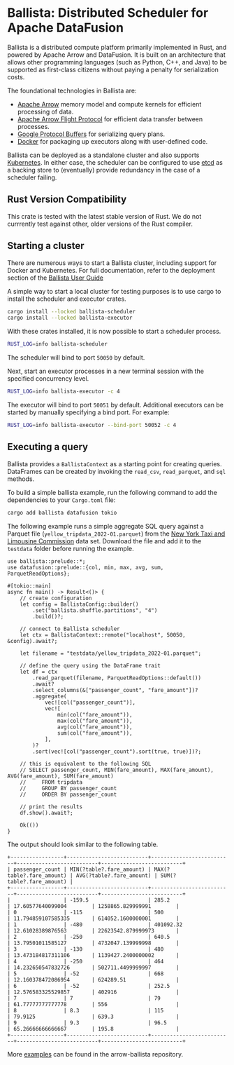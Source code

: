 <!---
  Licensed to the Apache Software Foundation (ASF) under one
  or more contributor license agreements.  See the NOTICE file
  distributed with this work for additional information
  regarding copyright ownership.  The ASF licenses this file
  to you under the Apache License, Version 2.0 (the
  "License"); you may not use this file except in compliance
  with the License.  You may obtain a copy of the License at

    http://www.apache.org/licenses/LICENSE-2.0

  Unless required by applicable law or agreed to in writing,
  software distributed under the License is distributed on an
  "AS IS" BASIS, WITHOUT WARRANTIES OR CONDITIONS OF ANY
  KIND, either express or implied.  See the License for the
  specific language governing permissions and limitations
  under the License.
-->

# Ballista: Distributed Scheduler for Apache DataFusion

Ballista is a distributed compute platform primarily implemented in Rust, and powered by Apache Arrow and
DataFusion. It is built on an architecture that allows other programming languages (such as Python, C++, and
Java) to be supported as first-class citizens without paying a penalty for serialization costs.

The foundational technologies in Ballista are:

- [Apache Arrow](https://arrow.apache.org/) memory model and compute kernels for efficient processing of data.
- [Apache Arrow Flight Protocol](https://arrow.apache.org/blog/2019/10/13/introducing-arrow-flight/) for efficient
  data transfer between processes.
- [Google Protocol Buffers](https://developers.google.com/protocol-buffers) for serializing query plans.
- [Docker](https://www.docker.com/) for packaging up executors along with user-defined code.

Ballista can be deployed as a standalone cluster and also supports [Kubernetes](https://kubernetes.io/). In either
case, the scheduler can be configured to use [etcd](https://etcd.io/) as a backing store to (eventually) provide
redundancy in the case of a scheduler failing.

## Rust Version Compatibility

This crate is tested with the latest stable version of Rust. We do not currrently test against other, older versions of the Rust compiler.

## Starting a cluster

There are numerous ways to start a Ballista cluster, including support for Docker and
Kubernetes. For full documentation, refer to the deployment section of the
[Ballista User Guide](https://arrow.apache.org/ballista/user-guide/deployment/)

A simple way to start a local cluster for testing purposes is to use cargo to install
the scheduler and executor crates.

```bash
cargo install --locked ballista-scheduler
cargo install --locked ballista-executor
```

With these crates installed, it is now possible to start a scheduler process.

```bash
RUST_LOG=info ballista-scheduler
```

The scheduler will bind to port `50050` by default.

Next, start an executor processes in a new terminal session with the specified concurrency
level.

```bash
RUST_LOG=info ballista-executor -c 4
```

The executor will bind to port `50051` by default. Additional executors can be started by
manually specifying a bind port. For example:

```bash
RUST_LOG=info ballista-executor --bind-port 50052 -c 4
```

## Executing a query

Ballista provides a `BallistaContext` as a starting point for creating queries. DataFrames can be created
by invoking the `read_csv`, `read_parquet`, and `sql` methods.

To build a simple ballista example, run the following command to add the dependencies to your `Cargo.toml` file:

```bash
cargo add ballista datafusion tokio
```

The following example runs a simple aggregate SQL query against a Parquet file (`yellow_tripdata_2022-01.parquet`) from the
[New York Taxi and Limousine Commission](https://www1.nyc.gov/site/tlc/about/tlc-trip-record-data.page)
data set. Download the file and add it to the `testdata` folder before running the example.

```rust,no_run
use ballista::prelude::*;
use datafusion::prelude::{col, min, max, avg, sum, ParquetReadOptions};

#[tokio::main]
async fn main() -> Result<()> {
    // create configuration
    let config = BallistaConfig::builder()
        .set("ballista.shuffle.partitions", "4")
        .build()?;

    // connect to Ballista scheduler
    let ctx = BallistaContext::remote("localhost", 50050, &config).await?;

    let filename = "testdata/yellow_tripdata_2022-01.parquet";

    // define the query using the DataFrame trait
    let df = ctx
        .read_parquet(filename, ParquetReadOptions::default())
        .await?
        .select_columns(&["passenger_count", "fare_amount"])?
        .aggregate(
            vec![col("passenger_count")],
            vec![
                min(col("fare_amount")),
                max(col("fare_amount")),
                avg(col("fare_amount")),
                sum(col("fare_amount")),
            ],
        )?
        .sort(vec![col("passenger_count").sort(true, true)])?;

    // this is equivalent to the following SQL
    // SELECT passenger_count, MIN(fare_amount), MAX(fare_amount), AVG(fare_amount), SUM(fare_amount)
    //     FROM tripdata
    //     GROUP BY passenger_count
    //     ORDER BY passenger_count

    // print the results
    df.show().await?;

    Ok(())
}
```

The output should look similar to the following table.

```{r eval=FALSE}
+-----------------+--------------------------+--------------------------+--------------------------+--------------------------+
| passenger_count | MIN(?table?.fare_amount) | MAX(?table?.fare_amount) | AVG(?table?.fare_amount) | SUM(?table?.fare_amount) |
+-----------------+--------------------------+--------------------------+--------------------------+--------------------------+
|                 | -159.5                   | 285.2                    | 17.60577640099004        | 1258865.829999991        |
| 0               | -115                     | 500                      | 11.794859107585335       | 614052.1600000001        |
| 1               | -480                     | 401092.32                | 12.61028389876563        | 22623542.879999973       |
| 2               | -250                     | 640.5                    | 13.79501011585127        | 4732047.139999998        |
| 3               | -130                     | 480                      | 13.473184817311106       | 1139427.2400000002       |
| 4               | -250                     | 464                      | 14.232650547832726       | 502711.4499999997        |
| 5               | -52                      | 668                      | 12.160378472086954       | 624289.51                |
| 6               | -52                      | 252.5                    | 12.576583325529857       | 402916                   |
| 7               | 7                        | 79                       | 61.77777777777778        | 556                      |
| 8               | 8.3                      | 115                      | 79.9125                  | 639.3                    |
| 9               | 9.3                      | 96.5                     | 65.26666666666667        | 195.8                    |
+-----------------+--------------------------+--------------------------+--------------------------+--------------------------+
```

More [examples](https://github.com/apache/arrow-ballista/tree/main/examples) can be found in the arrow-ballista repository.
